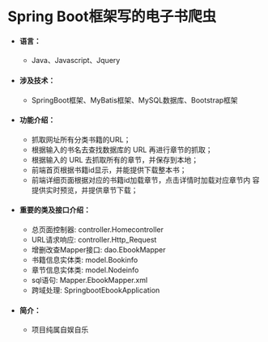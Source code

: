 # Spring Boot框架写的电子书爬虫
 * #### 语言：
   * Java、Javascript、Jquery
 * #### 涉及技术：
   * SpringBoot框架、MyBatis框架、MySQL数据库、Bootstrap框架
 * #### 功能介绍：
   * 抓取网址所有分类书籍的URL；
   * 根据输入的书名去查找数据库的 URL 再进行章节的抓取；
   * 根据输入的 URL 去抓取所有的章节，并保存到本地；
   * 前端首页根据书籍id显示，并能提供下载整本书；
   * 前端详细页面根据对应的书籍id加载章节，点击详情时加载对应章节内 容提供实时预览，并提供章节下载；
 * #### 重要的类及接口介绍：
   *	总页面控制器: controller.Homecontroller 
   *	URL请求响应: controller.Http_Request 
   *	增删改查Mapper接口: dao.EbookMapper 
   *	书籍信息实体类: model.Bookinfo 
   *	章节信息实体类: model.Nodeinfo 
   *	sql语句: Mapper.EbookMapper.xml 
   *	跨域处理: SpringbootEbookApplication 
 * #### 简介：
   * 项目纯属自娱自乐

